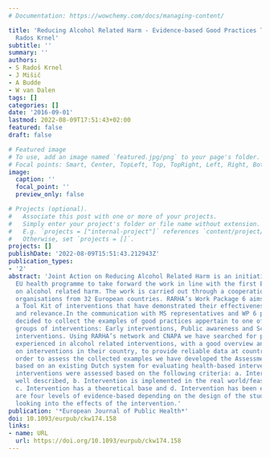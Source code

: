 ```yaml
---
# Documentation: https://wowchemy.com/docs/managing-content/

title: 'Reducing Alcohol Related Harm - Evidence-based Good Practices Tool Kit: Sandra
  Rados Krnel'
subtitle: ''
summary: ''
authors:
- S Radoš Krnel
- J Mišič
- A Budde
- W van Dalen
tags: []
categories: []
date: '2016-09-01'
lastmod: 2022-08-09T17:51:43+02:00
featured: false
draft: false

# Featured image
# To use, add an image named `featured.jpg/png` to your page's folder.
# Focal points: Smart, Center, TopLeft, Top, TopRight, Left, Right, BottomLeft, Bottom, BottomRight.
image:
  caption: ''
  focal_point: ''
  preview_only: false

# Projects (optional).
#   Associate this post with one or more of your projects.
#   Simply enter your project's folder or file name without extension.
#   E.g. `projects = ["internal-project"]` references `content/project/deep-learning/index.md`.
#   Otherwise, set `projects = []`.
projects: []
publishDate: '2022-08-09T15:51:43.212943Z'
publication_types:
- '2'
abstract: 'Joint Action on Reducing Alcohol Related Harm is an initiative under the
  EU health programme to take forward the work in line with the first EU Strategy
  on alcohol related harm. The work is carried out through a cooperation by expert
  organisations from 32 European countries. RARHA’s Work Package 6 aims to present
  a Tool Kit of interventions that have demonstrated their effectiveness, transferability
  and relevance.In the communication with MS representatives and WP 6 partners we
  decided to collect the examples of good practices appertain to one of the three
  groups of interventions: Early interventions, Public awareness and School-based
  interventions. Using RARHA’s network and CNAPA we have searched for professionals
  experienced in alcohol related interventions, with a good overview and knowledge
  on interventions in their country, to provide reliable data at country level. In
  order to assess the collected examples we have developed the Assessment criteria
  based on an existing Dutch system for evaluating health-based interventions. The
  interventions were assessed based on the following criteria: a. Intervention is
  well described, b. Intervention is implemented in the real world/feasible/transferable,
  c. Intervention has a theoretical base and d. Intervention has been evaluated. There
  are four levels of evidence-based depending on the design of the studies that were
  looking into the effects of the intervention.'
publication: '*European Journal of Public Health*'
doi: 10.1093/eurpub/ckw174.158
links:
- name: URL
  url: https://doi.org/10.1093/eurpub/ckw174.158
---
```

